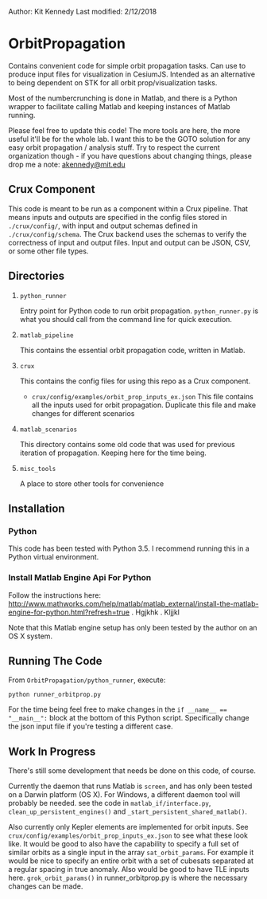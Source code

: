 Author: Kit Kennedy
Last modified: 2/12/2018

# OrbitPropagation
Contains convenient code for simple orbit propagation tasks. Can use to produce input files for visualization in CesiumJS. Intended as an alternative to being dependent on STK for all orbit prop/visualization tasks.

Most of the numbercrunching is done in Matlab, and there is a Python wrapper to facilitate calling Matlab and keeping instances of Matlab running.

Please feel free to update this code! The more tools are here, the more useful it'll be for the whole lab. I want this to be the GOTO solution for any easy orbit propagation / analysis stuff. Try to respect the current organization though - if you have questions about changing things, please drop me a note: akennedy@mit.edu

## Crux Component

This code is meant to be run as a component within a Crux pipeline. That means inputs and outputs are specified in the config files stored in `./crux/config/`, with input and output schemas defined in `./crux/config/schema`. The Crux backend uses the schemas to verify the correctness of input and output files. Input and output can be JSON, CSV, or some other file types.

## Directories

1. `python_runner`

   Entry point for Python code to run orbit propagation. `python_runner.py` is what you should call from the command line for quick execution.

2. `matlab_pipeline`

   This contains the essential orbit propagation code, written in Matlab.

3. `crux`

   This contains the config files for using this repo as a Crux component.

   * `crux/config/examples/orbit_prop_inputs_ex.json`
      This file contains all the inputs used for orbit propagation. Duplicate this file and make changes for different scenarios


4. `matlab_scenarios`

   This directory contains some old code that was used for previous iteration of propagation. Keeping here for the time being.

5. `misc_tools`

   A place to store other tools for convenience

## Installation

### Python

This code has been tested with Python 3.5.  I recommend running this in a Python virtual environment.

### Install Matlab Engine Api For Python

Follow the instructions here: http://www.mathworks.com/help/matlab/matlab_external/install-the-matlab-engine-for-python.html?refresh=true . Hgjkhk . Kljjkl

Note that this Matlab engine setup has only been tested by the author on an OS X system.

## Running The Code

From `OrbitPropagation/python_runner`, execute:

```
python runner_orbitprop.py
```

For the time being feel free to make changes in the `if __name__ == "__main__":` block at the bottom of this Python script. Specifically change the json input file if you're testing a different case.

## Work In Progress

There's still some development that needs be done on this code, of course.

Currently the daemon that runs Matlab is `screen`, and has only been tested on a Darwin platform (OS X). For Windows, a different daemon tool will probably be needed. see the code in `matlab_if/interface.py`, `clean_up_persistent_engines()` and `_start_persistent_shared_matlab()`.

Also currently only Kepler elements are implemented for orbit inputs. See `crux/config/examples/orbit_prop_inputs_ex.json` to see what these look like. It would be good to also have the capability to specify a full set of similar orbits as a single input in the array `sat_orbit_params`. For example it would be nice to specify an entire orbit with a set of cubesats separated at a regular spacing in true anomaly. Also would be good to have TLE inputs here. `grok_orbit_params()` in runner_orbitprop.py is where the necessary changes can be made.



